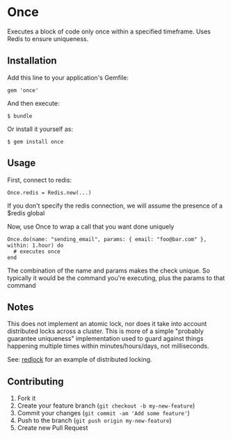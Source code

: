 # Once

Executes a block of code only once within a specified timeframe. Uses Redis to ensure uniqueness.

## Installation

Add this line to your application's Gemfile:

    gem 'once'

And then execute:

    $ bundle

Or install it yourself as:

    $ gem install once

## Usage

First, connect to redis:

    Once.redis = Redis.new(...)

If you don't specify the redis connection, we will assume the presence of a $redis global

Now, use Once to wrap a call that you want done uniquely

    Once.do(name: "sending_email", params: { email: "foo@bar.com" }, within: 1.hour) do
      # executes once
    end

The combination of the name and params makes the check unique. So typically it would be the
command you're executing, plus the params to that command

## Notes

This does not implement an atomic lock, nor does it take into account
distributed locks across a cluster. This is more of a simple "probably
guarantee uniqueness" implementation used to guard against things happening
multiple times within minutes/hours/days, not milliseconds.

See: [redlock](https://github.com/antirez/redlock-rb) for an example of distributed locking.

## Contributing

1. Fork it
2. Create your feature branch (`git checkout -b my-new-feature`)
3. Commit your changes (`git commit -am 'Add some feature'`)
4. Push to the branch (`git push origin my-new-feature`)
5. Create new Pull Request
